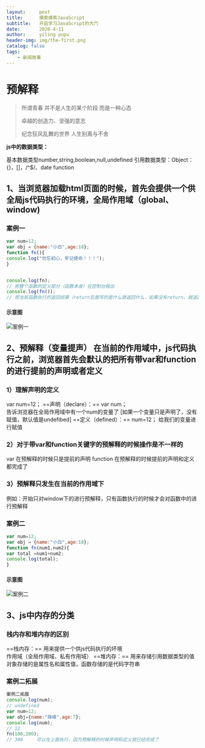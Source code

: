 ```yaml
---
layout:     post
title:      摸索摸索JavaScript
subtitle:   开启学习JavaScript的大门
date:       2020-4-11
author:     yiling pupu
header-img: img/the-first.png
catalog: false
tags:
    - 新闻故事
---
```



# 预解释

> 所谓青春
>  并不是人生的某个阶段 
>  而是一种心态
> 
> 卓越的创造力、坚强的意志
> 
> 
> 纪念狂风乱舞的世界 
> 人生别离与不舍


 **js中的数据类型：**

 基本数据类型number,string,boolean,null,undefined
 引用数据类型：Object：{}，[]，/^$/、date
                          function


## 1、当浏览器加载html页面的时候，首先会提供一个供全局js代码执行的环境，全局作用域（global、window)


### 案例一

```javascript
var num=12;
var obj = {name:"小白",age:18};
function fn(){
console.log("勿忘初心，牢记使命！！！");
}


console.log(fn);
// 把整个函数的定义部分（函数本身）在控制台输出
console.log(fn());
// 把当前函数执行的返回结果（return后面写的是什么就返回什么，如果没有return，就返回undefined）
```

#### 示意图

![案例一](https://img-blog.csdnimg.cn/20200326143323481.png?x-oss-process=image/watermark,type_ZmFuZ3poZW5naGVpdGk,shadow_10,text_aHR0cHM6Ly9ibG9nLmNzZG4ubmV0L3lpbGluZ3B1cHU=,size_16,color_FFFFFF,t_70)

## 2、预解释（变量提声） 在当前的作用域中，js代码执行之前，浏览器首先会默认的把所有带var和function的进行提前的声明或者定义

### 1）理解声明的定义

var num=12；
==声明（declare）：== var num；    
告诉浏览器在全局作用域中有一个num的变量了  [如果一个变量只是声明了，没有赋值，默认值是undefibed]
==定义（defined）：== num=12；     给我们的变量进行赋值

### 2）对于带var和function关键字的预解释的时候操作是不一样的

var          在预解释的时候只是提前的声明
function  在预解释的时候提前的声明和定义都完成了

### 3）预解释只发生在当前的作用域下

例如：开始只对window下的进行预解释，只有函数执行的时候才会对函数中的进行预解释

### 案例二

```javascript
var num=12;
var obj = {name:"小白",age:18};
function fn(num1,num2){
var total =num1+num2;
console.log(total);
}
```

#### 示意图

![案例二](https://img-blog.csdnimg.cn/20200326143736458.png?x-oss-process=image/watermark,type_ZmFuZ3poZW5naGVpdGk,shadow_10,text_aHR0cHM6Ly9ibG9nLmNzZG4ubmV0L3lpbGluZ3B1cHU=,size_16,color_FFFFFF,t_70)

## 3、js中内存的分类

### 栈内存和堆内存的区别

==栈内存：== 用来提供一个供js代码执行的坏境  
作用域（全局作用域、私有作用域）
==堆内存：== 用来存储引用数据类型的值
对象存储的是属性名和属性值，函数存储的是代码字符串

### 案例二拓展

```javascript
案例二拓展
console.log(num);
// undefined
var num=12;
var obj={name:"珠峰",age:7};
console.log(num);
// 12
fn(100,200);
// 300     可以在上面执行，因为预解释的时候声明和定义就已经完成了
```
